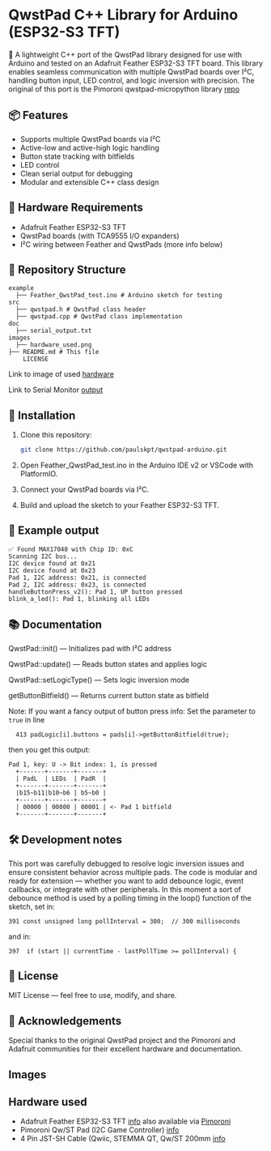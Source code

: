 # QwstPad C++ Library for Arduino (ESP32-S3 TFT)

🚀 A lightweight C++ port of the QwstPad library designed for use with Arduino and tested on an Adafruit Feather ESP32-S3 TFT board. 
This library enables seamless communication with multiple QwstPad boards over I²C, handling button input, LED control, and logic inversion with precision. The original of this port is the Pimoroni qwstpad-micropython library [repo](https://github.com/pimoroni/qwstpad-micropython/tree/main?tab=readme-ov-file)

## 📦 Features

- Supports multiple QwstPad boards via I²C
- Active-low and active-high logic handling
- Button state tracking with bitfields
- LED control
- Clean serial output for debugging
- Modular and extensible C++ class design

## 🧰 Hardware Requirements

- Adafruit Feather ESP32-S3 TFT
- QwstPad boards (with TCA9555 I/O expanders)
- I²C wiring between Feather and QwstPads
(more info below)

## 📁 Repository Structure

```
example
  ├── Feather_QwstPad_test.ino # Arduino sketch for testing 
src
  ├── qwstpad.h # QwstPad class header 
  ├── qwstpad.cpp # QwstPad class implementation 
doc
  ├── serial_output.txt
images
  ├── hardware_used.png
├── README.md # This file
    LICENSE
```
Link to image of used [hardware](https://github.com/PaulskPt/qwstpad-arduino/blob/main/images/hardware_used.jpg)

Link to Serial Monitor [output](https://github.com/PaulskPt/qwstpad-arduino/blob/main/doc/monitor_output.txt)

## 🔧 Installation

1. Clone this repository:
   ```bash
   git clone https://github.com/paulskpt/qwstpad-arduino.git

2. Open Feather_QwstPad_test.ino in the Arduino IDE v2 or VSCode with PlatformIO.

3. Connect your QwstPad boards via I²C.

4. Build and upload the sketch to your Feather ESP32-S3 TFT.

## 🧪 Example output
```
✅ Found MAX17048 with Chip ID: 0xC
Scanning I2C bus...
I2C device found at 0x21
I2C device found at 0x23
Pad 1, I2C address: 0x21, is connected
Pad 2, I2C address: 0x23, is connected
handleButtonPress_v2(): Pad 1, UP button pressed
blink_a_led(): Pad 1, blinking all LEDs
```
## 📚 Documentation 

QwstPad::init() — Initializes pad with I²C address

QwstPad::update() — Reads button states and applies logic

QwstPad::setLogicType() — Sets logic inversion mode

getButtonBitfield() — Returns current button state as bitfield

Note: If you want a fancy output of button press info:
Set the parameter to ```true``` in line 
```
  413 padLogic[i].buttons = pads[i]->getButtonBitfield(true);
```
then you get this output: 
```
Pad 1, key: U -> Bit index: 1, is pressed
  +-------+-------+-------+
  | PadL  | LEDs  | PadR  |
  +-------+-------+-------+
  |b15~b11|b10~b6 | b5~b0 |
  +-------+-------+-------+
  | 00000 | 00000 | 00001 | <- Pad 1 bitfield
  +-------+-------+-------+
```

## 🛠️ Development notes

This port was carefully debugged to resolve logic inversion issues and ensure consistent behavior across multiple pads. The code is modular and ready for extension — whether you want to add debounce logic, event callbacks, or integrate with other peripherals. In this moment a sort of debounce method is used by a polling timing in the loop() function of the sketch, set in:
```
391 const unsigned long pollInterval = 300;  // 300 milliseconds
```
and in:
```
397  if (start || currentTime - lastPollTime >= pollInterval) {
```

## 📜 License

MIT License — feel free to use, modify, and share.

## 🙌 Acknowledgements 

Special thanks to the original QwstPad project and the Pimoroni and Adafruit communities for their excellent hardware and documentation.

## Images 

## Hardware used

- Adafruit Feather ESP32-S3 TFT [info](https://www.adafruit.com/product/5483?srsltid=AfmBOoqu3pTaP28ehaMM7YCZ2IrkUCpeSIhgyfL7kuX6tprso31CxoPy)
  also available via [Pimoroni](https://shop.pimoroni.com/products/adafruit-esp32-s3-tft-feather-4mb-flash-2mb-psram-stemma-qt?variant=40032190857299)
- Pimoroni Qw/ST Pad (I2C Game Controller) [info](https://shop.pimoroni.com/products/qwst-pad?variant=53514400596347)
- 4 Pin JST-SH Cable (Qwiic, STEMMA QT, Qw/ST 200mm [info](https://shop.pimoroni.com/products/jst-sh-cable-qwiic-stemma-qt-compatible?variant=31910609813587)

